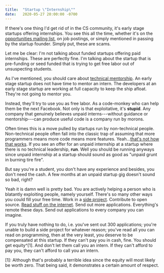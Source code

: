 ```yaml
---
title:  "Startup \"Internship\""
date:   2020-05-27 20:00:00 -0700
---
```


If there's one thing I'd get rid of in the CS community, it's early
stage startups offering internships. You see this all the time,
whether it's on the [opportunities mailing
list](https://cs.nyu.edu/home/undergrad/opportunities.html), on job
postings, or simply mentioned in passing by the startup
founder. Simply put, these are scams.

Let me be clear: I'm not talking about funded startups offering paid
internships. These are perfectly fine. I'm talking about the startup
that is pre-funding or seed funded that is trying to get free labor
out of unsuspecting students.

As I've mentioned, you should care about [technical
mentorship](https://blog.torchnyu.com/2020/05/19/technical-mentorship.html). An
early stage startup does not have time to mentor an intern. The
developers at an early stage startup are working at full capacity to
keep the ship afloat. They're not going to mentor you.

Instead, they'll try to use you as free labor. As a code-monkey who
can help them be the next Facebook. Not only is that exploitative,
it's **stupid**. Any company that genuinely believes unpaid
interns---without guidance or mentorship---can produce useful code is
a company run by morons.

Often times this is a move pulled by startups run by non-technical
people. Non-technical people often fall into the classic trap of
assuming that more programmers means more code means more
features. Yeah...[that's not how that
works](https://en.wikipedia.org/wiki/Brooks%27s_law). If you see an
offer for an unpaid internship at a startup where there is no
technical leadership, **run**. Well you should be running anyways
since unpaid internship at a startup should sound as good as "unpaid
grunt in burning tire fire".

But say you're a student, you don't have any experience and besides,
you don't need the cash. A few months at an unpaid startup gig doesn't
sound so bad, right?

Yeah it is damn well is pretty bad. You are actively helping a person
who is blatantly exploiting people, namely yourself. There's so many
other ways you could fill your free time. Work in a [side
project](https://blog.torchnyu.com/2019/12/21/side-projects.html). Contribute
to open source. [Read stuff on the
internet](https://blog.torchnyu.com/2020/02/10/how-much-do-you-read.html). Send
out more applications. Everything's remote these days. Send out
applications to every company you can imagine.

If you truly have nothing to do, i.e. you've sent out 300
applications; you're unable to build a side project for whatever
reason; you've read all you can read on programming, then at the very
least, you deserve to be compensated at this startup. If they can't
pay you in cash, fine. You should get equity^[1]. And don't let them
call you an intern. If they can't afford to pay you, they can't afford
to call you an intern.

[1]: Although that's probably a terrible idea since the equity will most likely be worth zero. That being said, it demonstrates a certain amount of respect.

